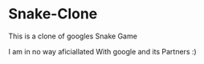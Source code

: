 # Snake-Clone
This is a clone of googles Snake Game

I am in no way aficiallated With google and its Partners :)
